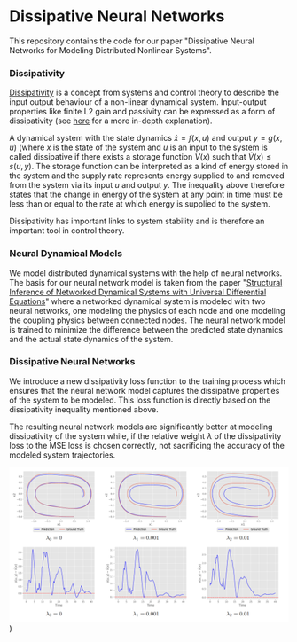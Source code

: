 # Dissipative Neural Networks

This repository contains the code for our paper "Dissipative Neural Networks for Modeling Distributed Nonlinear
Systems".

### Dissipativity
[Dissipativity](https://en.wikipedia.org/wiki/Dissipative_system) is a concept from systems and control theory to 
describe the input output behaviour of a non-linear dynamical system. Input-output properties like finite L2 gain and passivity
can be expressed as a form of dissipativity (see [here](https://link.springer.com/article/10.1007/BF00276493) for a more 
in-depth explanation). 

A dynamical system with the state dynamics $\dot{x}= f(x,u)$ and output $y=g(x,u)$ (where $x$ is the state of the system 
and $u$ is an input to the system is called dissipative if there exists a storage function $V(x)$ such that
$\dot{V}(x)\le s(u,y)$. The storage function can be interpreted as a kind of energy stored in the system and
the supply rate represents energy supplied to and removed from the system via its input $u$ and output $y$.
The inequality above therefore states that the change in energy of the system at any point in time must be less than
or equal to the rate at which energy is supplied to the system.

Dissipativity has important links to system stability and is therefore an important tool in control theory.


### Neural Dynamical Models
We model distributed dynamical systems with the help of neural networks. The basis for our neural network model is
taken from the paper "[Structural Inference of Networked Dynamical Systems with Universal
Differential Equations](https://arxiv.org/abs/2207.04962)" where a networked dynamical system is modeled with
two neural networks, one modeling the physics of each node and one modeling the coupling physics between connected
nodes. The neural network model is trained to minimize the difference between the predicted state dynamics and the
actual state dynamics of the system.

### Dissipative Neural Networks
We introduce a new dissipativity loss function to the training process which ensures that the neural network model
captures the dissipative properties of the system to be modeled. This loss function is directly based on the dissipativity
inequality mentioned above. 

The resulting neural network models are significantly better at modeling dissipativity of the system while, if the relative
weight $\lambda$ of the dissipativity loss to the MSE loss is chosen correctly, not sacrificing the accuracy of the modeled system
trajectories.


![plot](./images/comparison.png))

